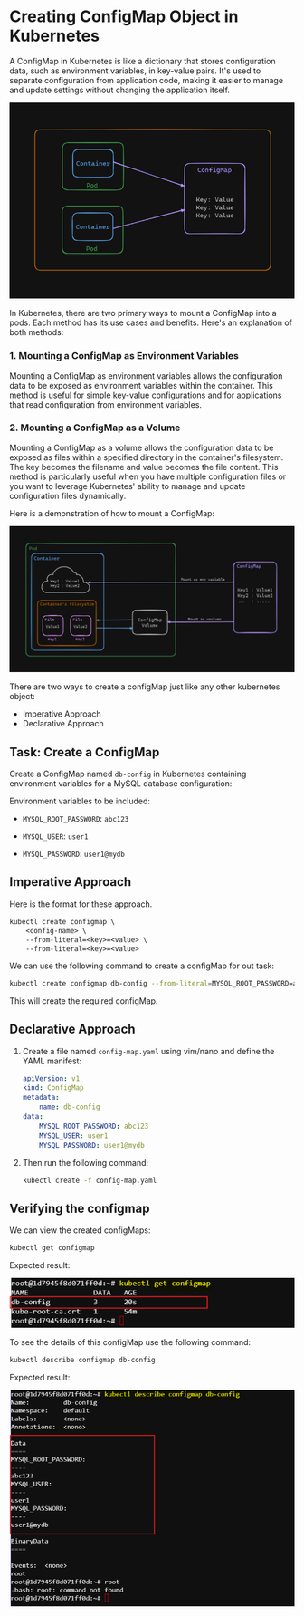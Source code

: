 # Creating ConfigMap Object in Kubernetes

A ConfigMap in Kubernetes is like a dictionary that stores configuration data, such as environment variables, in key-value pairs. It's used to separate configuration from application code, making it easier to manage and update settings without changing the application itself.

![alt text](./images/image-2.png)


In Kubernetes, there are two primary ways to mount a ConfigMap into a pods. Each method has its use cases and benefits. Here's an explanation of both methods:

### 1. Mounting a ConfigMap as Environment Variables
Mounting a ConfigMap as environment variables allows the configuration data to be exposed as environment variables within the container. This method is useful for simple key-value configurations and for applications that read configuration from environment variables.

### 2. Mounting a ConfigMap as a Volume
Mounting a ConfigMap as a volume allows the configuration data to be exposed as files within a specified directory in the container's filesystem. The key becomes the filename and value becomes the file content. This method is particularly useful when you have multiple configuration files or you want to leverage Kubernetes' ability to manage and update configuration files dynamically.

Here is a demonstration of how to mount a ConfigMap:

![alt text](./images/image-4.png)








There are two ways to create a configMap just like any other kubernetes object: 
- Imperative Approach 
- Declarative Approach 

## Task: Create a ConfigMap
Create a ConfigMap named `db-config` in Kubernetes containing environment variables for a MySQL database configuration:

Environment variables to be included:

- `MYSQL_ROOT_PASSWORD`: `abc123`

- `MYSQL_USER`: `user1`

- `MYSQL_PASSWORD`: `user1@mydb`



## Imperative Approach

Here is the format for these approach.    
```
kubectl create configmap \
    <config-name> \
    --from-literal=<key>=<value> \ 
    --from-literal=<key>=<value>
```

We can use the following command to create a configMap for out task:

```bash
kubectl create configmap db-config --from-literal=MYSQL_ROOT_PASSWORD=abc123 --from-literal=MYSQL_USER=user1 --from-literal=MYSQL_PASSWORD=user1@mydb
```
This will create the required configMap.
    
## Declarative Approach
1. Create a file named `config-map.yaml` using vim/nano and define the YAML manifest:
    ```yaml
    apiVersion: v1
    kind: ConfigMap
    metadata:
        name: db-config
    data:
        MYSQL_ROOT_PASSWORD: abc123
        MYSQL_USER: user1
        MYSQL_PASSWORD: user1@mydb
    ```
    
2. Then run the following command: 
    ```bash
    kubectl create -f config-map.yaml
    ```



## Verifying the configmap

We can view the created configMaps: 
    
```bash
kubectl get configmap
```

Expected result:

![alt text](./images/image-1.png)

To see the details of this configMap use the following command:

```bash
kubectl describe configmap db-config
```

Expected result:

![alt text](./images/image-3.png)